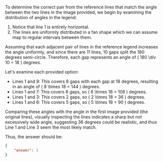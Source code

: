 To determine the correct pair from the reference lines that match the angle between the two lines in the image provided, we begin by examining the distribution of angles in the legend:

1. Notice that line 1 is entirely horizontal.
2. The lines are uniformly distributed in a fan shape which we can assume map to regular intervals between them.

Assuming that each adjacent pair of lines in the reference legend increases the angle uniformly, and since there are 11 lines, 10 gaps split the 180 degrees semi-circle. Therefore, each gap represents an angle of \( 180 \div 10 = 18 \) degrees.

Let's examine each provided option:
- Lines 1 and 9: This covers 8 gaps with each gap at 18 degrees, resulting in an angle of \( 8 \times 18 = 144 \) degrees.
- Lines 1 and 7: This covers 6 gaps, so \( 6 \times 18 = 108 \) degrees.
- Lines 1 and 3: This covers 2 gaps, so \( 2 \times 18 = 36 \) degrees.
- Lines 1 and 6: This covers 5 gaps, so \( 5 \times 18 = 90 \) degrees.

Comparing these angles with the angle in the first image provided (the original lines), visually inspecting the lines indicates a sharp but not excessively wide angle, suggesting 36 degrees could be realistic, and thus Line 1 and Line 3 seem the most likely match. 

Thus, the answer should be:
```json
{
    "answer": 3
}
```
